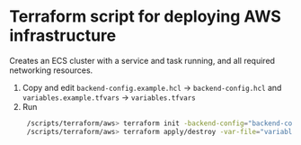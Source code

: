 # Terraform script for deploying AWS infrastructure

Creates an ECS cluster with a service and task running, and all required networking resources.

1. Copy and edit `backend-config.example.hcl` -> `backend-config.hcl` and `variables.example.tfvars` -> `variables.tfvars`
2. Run
   ```bash
    /scripts/terraform/aws> terraform init -backend-config="backend-config.hcl"
    /scripts/terraform/aws> terraform apply/destroy -var-file="variables-tfvars"
   ```
